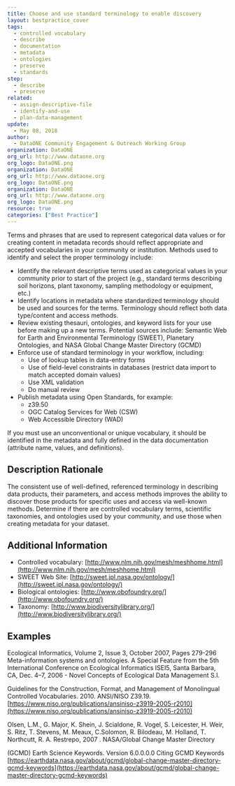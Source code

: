 ```yaml
---
title: Choose and use standard terminology to enable discovery
layout: bestpractice_cover
tags:
  - controlled vocabulary
  - describe
  - documentation
  - metadata
  - ontologies
  - preserve
  - standards
step:
  - describe
  - preserve
related:
  - assign-descriptive-file
  - identify-and-use
  - plan-data-management
update:
  - May 08, 2018
author:
  - DataONE Community Engagement & Outreach Working Group
organization: DataONE
org_url: http://www.dataone.org
org_logo: DataONE.png
organization: DataONE
org_url: http://www.dataone.org
org_logo: DataONE.png
organization: DataONE
org_url: http://www.dataone.org
org_logo: DataONE.png
resource: true
categories: ["Best Practice"]
---
```


Terms and phrases that are used to represent categorical data values or for creating content in metadata records should reflect appropriate and accepted vocabularies in your community or institution. Methods used to identify and select the proper terminology include:
 - Identify the relevant descriptive terms used as categorical values in your community prior to start of the project (e.g., standard terms describing soil horizons, plant taxonomy, sampling methodology or equipment, etc.)
 - Identify locations in metadata where standardized terminology should be used and sources for the terms. Terminology should reflect both data type/content and access methods.
 - Review existing thesauri, ontologies, and keyword lists for your use before making up a new terms. Potential sources include: Semantic Web for Earth and Environmental Terminology (SWEET), Planetary Ontologies, and NASA Global Change Master Directory (GCMD)
 - Enforce use of standard terminology in your workflow, including:
    - Use of lookup tables in data-entry forms
    - Use of field-level constraints in databases (restrict data import to match accepted domain values)
    - Use XML validation
    - Do manual review
  - Publish metadata using Open Standards, for example:
    - z39.50
    - OGC Catalog Services for Web (CSW)
    - Web Accessible Directory (WAD)

If you must use an unconventional or unique vocabulary, it should be identified in the metadata and fully defined in the data documentation (attribute name, values, and definitions).

## Description Rationale

The consistent use of well-defined, referenced terminology in describing data products, their parameters, and access methods improves the ability to discover those products for specific uses and access via well-known methods. Determine if there are controlled vocabulary terms, scientific taxonomies, and ontologies used by your community, and use those when creating metadata for your dataset.


## Additional Information

- Controlled vocabulary: [http://www.nlm.nih.gov/mesh/meshhome.html](http://www.nlm.nih.gov/mesh/meshhome.html)
- SWEET Web Site: [http://sweet.jpl.nasa.gov/ontology/](http://sweet.jpl.nasa.gov/ontology/)
- Biological ontologies: [http://www.obofoundry.org/](http://www.obofoundry.org/)
- Taxonomy: [http://www.biodiversitylibrary.org/](http://www.biodiversitylibrary.org/)

## Examples

Ecological Informatics, Volume 2, Issue 3, October 2007, Pages 279-296 Meta-information systems and ontologies. A Special Feature from the 5th International Conference on Ecological Informatics ISEI5, Santa Barbara, CA, Dec. 4–7, 2006 - Novel Concepts of Ecological Data Management S.I.

Guidelines for the Construction, Format, and Management of Monolingual Controlled Vocabularies. 2010. ANSI/NISO Z39.19. [https://www.niso.org/publications/ansiniso-z3919-2005-r2010](https://www.niso.org/publications/ansiniso-z3919-2005-r2010)

Olsen, L.M., G. Major, K. Shein, J. Scialdone, R. Vogel, S. Leicester, H. Weir, S. Ritz, T. Stevens, M. Meaux, C.Solomon, R. Bilodeau, M. Holland, T. Northcutt, R. A. Restrepo, 2007 . NASA/Global Change Master Directory

(GCMD) Earth Science Keywords. Version 6.0.0.0.0
Citing GCMD Keywords [https://earthdata.nasa.gov/about/gcmd/global-change-master-directory-gcmd-keywords](https://earthdata.nasa.gov/about/gcmd/global-change-master-directory-gcmd-keywords)
